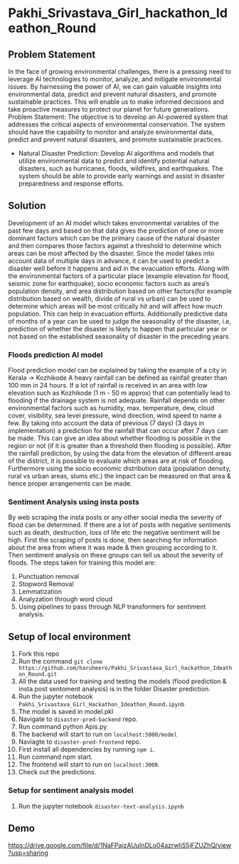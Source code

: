 # Pakhi_Srivastava_Girl_hackathon_Ideathon_Round
## Problem Statement
In the face of growing environmental challenges, there is a pressing need to leverage AI technologies to monitor, analyze, and mitigate environmental issues. By harnessing the power of AI, we can gain valuable insights into environmental data, predict and prevent natural disasters, and promote sustainable practices. This will enable us to make informed decisions and take proactive measures to protect our planet for future generations. Problem Statement: The objective is to develop an AI-powered system that addresses the critical aspects of environmental conservation. The system should have the capability to monitor and analyze environmental data, predict and prevent natural disasters, and promote sustainable practices. 
* Natural Disaster Prediction: Develop AI algorithms and models that utilize environmental data to predict and identify potential natural disasters, such as hurricanes, floods, wildfires, and earthquakes. The system should be able to provide early warnings and assist in disaster preparedness and response efforts.
## Solution
Development of an AI model which takes environmental variables of the past few days and based on that data gives the prediction of one or more dominant factors which can be the primary cause of the natural disaster and then compares those factors against a threshold to determine which areas can be most affected by the disaster. Since the model takes into account data of multiple days in advance, it can be used to predict a disaster well before it happens and aid in the evacuation efforts. Along with the environmental factors of a particular place (example elevation for flood, seismic zone for earthquake), socio economic factors such as area’s population density, and area distribution based on other factors(for example distribution based on wealth, divide of rural vs urban) can be used to determine which areas will be most critically hit and will affect how much population. This can help in evacuation efforts. Additionally predictive data of months of a year can be used to judge the seasonality of the disaster, i.e, prediction of whether the disaster is likely to happen that particular year or not based on the established seasonality of disaster in the preceding years.
### Floods prediction AI model
Flood prediction model can be explained by taking the example of a city in Kerala -> Kozhikode
A heavy rainfall can be defined as rainfall greater than 100 mm in 24 hours. If a lot of rainfall is received in an area with low elevation such as Kozhikode (1 m - 50 m approx) that can potentially lead to flooding if the drainage system is not adequate. Rainfall depends on other environmental factors such as humidity, max. temperature, dew, cloud cover, visibility, sea level pressure, wind direction, wind speed to name a few. By taking into account the data of previous (7 days) (3 days in implementation) a prediction for the rainfall that can occur after 7 days can be made. This can give an idea about whether flooding is possible in the region or not (if it is greater than a threshold then flooding is possible). After the rainfall prediction, by using the data from the elevation of different areas of the district, it is possible to evaluate which areas are at risk of flooding. Furthermore using the socio economic distribution data (population density, rural vs urban areas, slums etc.) the impact can be measured on that area & hence proper arrangements can be made.
### Sentiment Analysis using insta posts
By web scraping the insta posts or any other social media the severity of flood can be determined. If there are a lot of posts with negative sentiments such as death, destruction, loss of life etc the negative sentiment will be high. First the scraping of posts is done, then searching for information about the area from where it was made & then grouping according to it. Then sentiment analysis on these groups can tell us about the severity of floods. The steps taken for training this model are:
1. Punctuation removal
2. Stopword Removal
3. Lemmatization
4. Analyzation through word cloud
5. Using pipelines to pass through NLP transformers for sentiment analysis.
## Setup of local environment
1. Fork this repo
2. Run the command `git clone https://github.com/haruheero/Pakhi_Srivastava_Girl_hackathon_Ideathon_Round.git`
3. All the data used for training and testing the models (flood prediction & insta post sentoment analysis) is in the folder Disaster prediction.
4. Run the jupyter notebook `Pakhi_Srivastava_Girl_Hackathon_Ideathon_Round.ipynb`
5. The model is saved in model.pkl
6. Navigate to `disaster-pred-backend` repo.
7. Run command python Apis.py
8. The backend will start to run on `localhost:5000/model`
9. Naviagte to `disaster-pred-frontend` repo.
10. First install all dependencies by running `npm i`.
11. Run command npm start.
12. The frontend will start to run on `localhost:3000`.
13. Check out the predictions.
### Setup for sentiment analysis model
1. Run the jupyter notebook `disaster-text-analysis.ipynb`
## Demo
https://drive.google.com/file/d/1NaFPajzAUuInDLo04azrwljS5jFZUZhQ/view?usp=sharing
